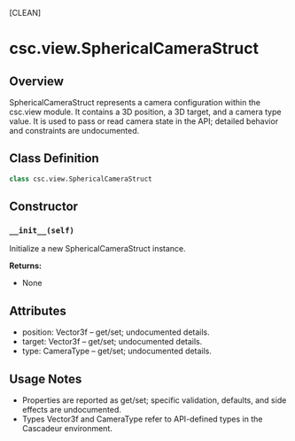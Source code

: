 [CLEAN]

# csc.view.SphericalCameraStruct

## Overview

SphericalCameraStruct represents a camera configuration within the csc.view module. It contains a 3D position, a 3D target, and a camera type value. It is used to pass or read camera state in the API; detailed behavior and constraints are undocumented.

## Class Definition

```python
class csc.view.SphericalCameraStruct
```

## Constructor

### `__init__(self)`

Initialize a new SphericalCameraStruct instance.

**Returns:**
- None

## Attributes

- position: Vector3f – get/set; undocumented details.
- target: Vector3f – get/set; undocumented details.
- type: CameraType – get/set; undocumented details.

## Usage Notes

- Properties are reported as get/set; specific validation, defaults, and side effects are undocumented.
- Types Vector3f and CameraType refer to API-defined types in the Cascadeur environment.

